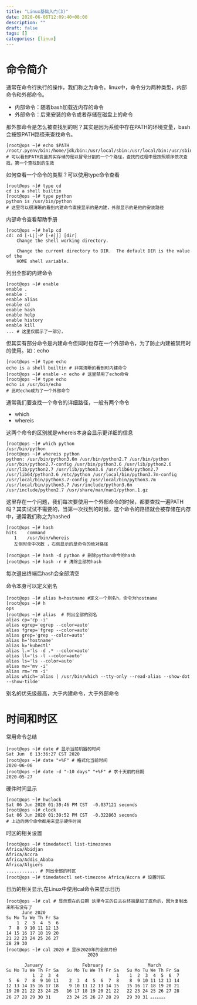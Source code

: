 ```yaml
---
title: "Linux基础入门(3)"
date: 2020-06-06T12:09:40+08:00
description: ""
draft: false
tags: []
categories: [linux]
---
```


# 命令简介

通常在命令行执行的操作，我们称之为命令。linux中，命令分为两种类型，内部命令和外部命令。

- 内部命令：随着bash加载近内存的命令
- 外部命令：后来安装的命令或者存储在磁盘上的命令

那外部命令是怎么被查找到的呢？其实是因为系统中存在PATH的环境变量，bash会按照PATH路径来查找命令。

```shell
[root@ops ~]# echo $PATH
/root/.pyenv/bin:/home/jdk/bin:/usr/local/sbin:/usr/local/bin:/usr/sbin:/usr/bin:/usr/local/bin/:/root/bin 
# 可以看到PATH变量其实存储的是以冒号分割的一个个路径，查找的过程中是按照顺序依次查找，第一个查找到的生效
```

如何查看一个命令的类型？可以使用type命令查看

```shell
[root@ops ~]# type cd
cd is a shell builtin
[root@ops ~]# type python
python is /usr/bin/python
# 这里可以很清晰的看到内建命令直接显示的是内建，外部显示的是他的安装路径
```

内部命令查看帮助手册

```shell
[root@ops ~]# help cd
cd: cd [-L|[-P [-e]]] [dir]
    Change the shell working directory.
    
    Change the current directory to DIR.  The default DIR is the value of the
    HOME shell variable.
```

列出全部的内建命令

```shell
[root@ops ~]# enable
enable .
enable :
enable alias
enable cd
enable hash
enable help
enable history
enable kill
... # 这里仅展示了一部分，
```

但其实有部分命令是内建命令但同时也存在一个外部命令，为了防止内建被禁用时的使用。如：echo

```shell
[root@ops ~]# type echo
echo is a shell builtin # 非常清晰的看到时内建命令
[root@ops ~]# enable -n echo # 这里禁用了echo命令
[root@ops ~]# type echo
echo is /usr/bin/echo 
# 此时echo成为了一个外部命令

```

通常我们要查找一个命令的详细路径，一般有两个命令

- which
- whereis

 这两个命令的区别就是whereis本身会显示更详细的信息

```shell
[root@ops ~]# which python
/usr/bin/python
[root@ops ~]# whereis python
python: /usr/bin/python3.6m /usr/bin/python2.7 /usr/bin/python /usr/bin/python2.7-config /usr/bin/python3.6 /usr/lib/python2.6 /usr/lib/python2.7 /usr/lib/python3.6 /usr/lib64/python2.7 /usr/lib64/python3.6 /etc/python /usr/local/bin/python3.7m-config /usr/local/bin/python3.7-config /usr/local/bin/python3.7m /usr/local/bin/python3.7 /usr/include/python3.6m /usr/include/python2.7 /usr/share/man/man1/python.1.gz
```

这里存在一个问题，我们每次要使用一个外部命令的时候，都要查找一遍PATH吗？其实试试不需要的，当第一次找到的时候，这个命令的路径就会被存储在内存中，通常我们称之为hashed

```shell
[root@ops ~]# hash
hits    command
   1    /usr/bin/whereis
   左侧时命中次数 ，右侧显示的是命令的绝对路径
   
[root@ops ~]# hash -d python # 删除python命令的hash
[root@ops ~]# hash -r # 清除全部的hash
```

每次退出终端后hash会全部清空

命令本身可以定义别名

```shell
[root@ops ~]# alias h=hostname #定义一个别名h，命令为hostname
[root@ops ~]# h
ops
[root@ops ~]# alias  # 列出全部的别名
alias cp='cp -i'
alias egrep='egrep --color=auto'
alias fgrep='fgrep --color=auto'
alias grep='grep --color=auto'
alias h='hostname'
alias k='kubectl'
alias l.='ls -d .* --color=auto'
alias ll='ls -l --color=auto'
alias ls='ls --color=auto'
alias mv='mv -i'
alias rm='rm -i'
alias which='alias | /usr/bin/which --tty-only --read-alias --show-dot --show-tilde'
```

别名的优先级最高，大于内建命令，大于外部命令

# 时间和时区

常用命令总结

```shell
[root@ops ~]# date # 显示当前机器的时间
Sat Jun  6 13:36:27 CST 2020
[root@ops ~]# date "+%F" # 格式化当前时间
2020-06-06 
[root@ops ~]# date -d "-10 days" "+%F" # 求十天前的日期
2020-05-27
```

硬件时间显示

```shell
[root@ops ~]# hwclock 
Sat 06 Jun 2020 01:39:46 PM CST  -0.037121 seconds
[root@ops ~]# clock
Sat 06 Jun 2020 01:39:52 PM CST  -0.322863 seconds
# 上边的两个命令都用来显示硬件时间
```

时区的相关设置

```shell
[root@ops ~]# timedatectl list-timezones
Africa/Abidjan
Africa/Accra
Africa/Addis_Ababa
Africa/Algiers
............ # 列出全部的时区
[root@ops ~]# timedatectl set-timezone Africa/Accra # 设置时区
```

日历的相关显示,在Linux中使用cal命令来显示日历

```shell
[root@ops ~]# cal # 显示现在的日期 这里今天的日志在终端是加了底色的，因为复制出来所有没有了
      June 2020     
Su Mo Tu We Th Fr Sa
    1  2  3  4  5  6
 7  8  9 10 11 12 13
14 15 16 17 18 19 20
21 22 23 24 25 26 27
28 29 30
[root@ops ~]# cal 2020 # 显示2020年的全部月份
                               2020                               

       January               February                 March       
Su Mo Tu We Th Fr Sa   Su Mo Tu We Th Fr Sa   Su Mo Tu We Th Fr Sa
          1  2  3  4                      1    1  2  3  4  5  6  7
 5  6  7  8  9 10 11    2  3  4  5  6  7  8    8  9 10 11 12 13 14
12 13 14 15 16 17 18    9 10 11 12 13 14 15   15 16 17 18 19 20 21
19 20 21 22 23 24 25   16 17 18 19 20 21 22   22 23 24 25 26 27 28
26 27 28 29 30 31      23 24 25 26 27 28 29   29 30 31 。。。。。。。
```


